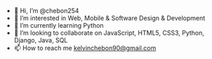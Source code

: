 - 👋 Hi, I’m @chebon254
- 👀 I’m interested in Web, Mobile & Software Design & Development
- 🌱 I’m currently learning Python
- 💞️ I’m looking to collaborate on JavaScript, HTML5, CSS3, Python, Django, Java, SQL
- 📫 How to reach me kelvinchebon90@gmail.com


